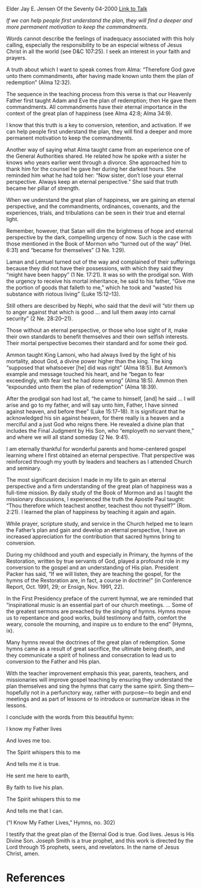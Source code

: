 Elder Jay E. Jensen
Of the Seventy
04-2000
[Link to Talk](https://www.churchofjesuschrist.org/study/general-conference/2000/04/keep-an-eternal-perspective?lang=eng)

_If we can help people first understand the plan, they will find a deeper and more permanent motivation to keep the commandments._

Words cannot describe the feelings of inadequacy associated with this holy calling, especially the responsibility to be an especial witness of Jesus Christ in all the world (see D&C 107:25). I seek an interest in your faith and prayers.

A truth about which I want to speak comes from Alma: “Therefore God gave unto them commandments, after having made known unto them the plan of redemption” (Alma 12:32).

The sequence in the teaching process from this verse is that our Heavenly Father first taught Adam and Eve the plan of redemption; then He gave them commandments. All commandments have their eternal importance in the context of the great plan of happiness (see Alma 42:8; Alma 34:9).

I know that this truth is a key to conversion, retention, and activation. If we can help people first understand the plan, they will find a deeper and more permanent motivation to keep the commandments.

Another way of saying what Alma taught came from an experience one of the General Authorities shared. He related how he spoke with a sister he knows who years earlier went through a divorce. She approached him to thank him for the counsel he gave her during her darkest hours. She reminded him what he had told her: “Now sister, don’t lose your eternal perspective. Always keep an eternal perspective.” She said that truth became her pillar of strength.

When we understand the great plan of happiness, we are gaining an eternal perspective, and the commandments, ordinances, covenants, and the experiences, trials, and tribulations can be seen in their true and eternal light.

Remember, however, that Satan will dim the brightness of hope and eternal perspective by the dark, compelling urgency of now. Such is the case with those mentioned in the Book of Mormon who “turned out of the way” (Hel. 6:31) and “became for themselves” (3 Ne. 1:29).

Laman and Lemuel turned out of the way and complained of their sufferings because they did not have their possessions, with which they said they “might have been happy” (1 Ne. 17:21). It was so with the prodigal son. With the urgency to receive his mortal inheritance, he said to his father, “Give me the portion of goods that falleth to me,” which he took and “wasted his substance with riotous living” (Luke 15:12–13).

Still others are described by Nephi, who said that the devil will “stir them up to anger against that which is good … and lull them away into carnal security” (2 Ne. 28:20–21).

Those without an eternal perspective, or those who lose sight of it, make their own standards to benefit themselves and their own selfish interests. Their mortal perspective becomes their standard and for some their god.

Ammon taught King Lamoni, who had always lived by the light of his mortality, about God, a divine power higher than the king. The king “supposed that whatsoever [he] did was right” (Alma 18:5). But Ammon’s example and message touched his heart, and he “began to fear exceedingly, with fear lest he had done wrong” (Alma 18:5). Ammon then “expounded unto them the plan of redemption” (Alma 18:39).

After the prodigal son had lost all, “he came to himself, [and] he said … I will arise and go to my father, and will say unto him, Father, I have sinned against heaven, and before thee” (Luke 15:17–18). It is significant that he acknowledged his sin against heaven, for there really is a heaven and a merciful and a just God who reigns there. He revealed a divine plan that includes the Final Judgment by His Son, who “employeth no servant there,” and where we will all stand someday (2 Ne. 9:41).

I am eternally thankful for wonderful parents and home-centered gospel learning where I first obtained an eternal perspective. That perspective was reinforced through my youth by leaders and teachers as I attended Church and seminary.

The most significant decision I made in my life to gain an eternal perspective and a firm understanding of the great plan of happiness was a full-time mission. By daily study of the Book of Mormon and as I taught the missionary discussions, I experienced the truth the Apostle Paul taught: “Thou therefore which teachest another, teachest thou not thyself?” (Rom. 2:21). I learned the plan of happiness by teaching it again and again.

While prayer, scripture study, and service in the Church helped me to learn the Father’s plan and gain and develop an eternal perspective, I have an increased appreciation for the contribution that sacred hymns bring to conversion.

During my childhood and youth and especially in Primary, the hymns of the Restoration, written by true servants of God, played a profound role in my conversion to the gospel and an understanding of His plan. President Packer has said, “If we will listen, they are teaching the gospel, for the hymns of the Restoration are, in fact, a course in doctrine!” (in Conference Report, Oct. 1991, 29; or Ensign, Nov. 1991, 22).

In the First Presidency preface of the current hymnal, we are reminded that “inspirational music is an essential part of our church meetings. … Some of the greatest sermons are preached by the singing of hymns. Hymns move us to repentance and good works, build testimony and faith, comfort the weary, console the mourning, and inspire us to endure to the end” (Hymns, ix).

Many hymns reveal the doctrines of the great plan of redemption. Some hymns came as a result of great sacrifice, the ultimate being death, and they communicate a spirit of holiness and consecration to lead us to conversion to the Father and His plan.

With the teacher improvement emphasis this year, parents, teachers, and missionaries will improve gospel teaching by ensuring they understand the plan themselves and sing the hymns that carry the same spirit. Sing them—hopefully not in a perfunctory way, rather with purpose—to begin and end meetings and as part of lessons or to introduce or summarize ideas in the lessons.

I conclude with the words from this beautiful hymn:





I know my Father lives

And loves me too.

The Spirit whispers this to me

And tells me it is true.





He sent me here to earth,

By faith to live his plan.

The Spirit whispers this to me

And tells me that I can.





(“I Know My Father Lives,” Hymns, no. 302)





I testify that the great plan of the Eternal God is true. God lives. Jesus is His Divine Son. Joseph Smith is a true prophet, and this work is directed by the Lord through 15 prophets, seers, and revelators. In the name of Jesus Christ, amen.

# References
